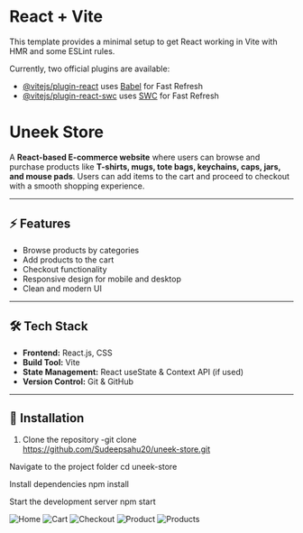 # React + Vite

This template provides a minimal setup to get React working in Vite with HMR and some ESLint rules.

Currently, two official plugins are available:

- [@vitejs/plugin-react](https://github.com/vitejs/vite-plugin-react/blob/main/packages/plugin-react) uses [Babel](https://babeljs.io/) for Fast Refresh
- [@vitejs/plugin-react-swc](https://github.com/vitejs/vite-plugin-react/blob/main/packages/plugin-react-swc) uses [SWC](https://swc.rs/) for Fast Refresh

# Uneek Store

A **React-based E-commerce website** where users can browse and purchase products like **T-shirts, mugs, tote bags, keychains, caps, jars, and mouse pads**. Users can add items to the cart and proceed to checkout with a smooth shopping experience.

---

## ⚡ Features
- Browse products by categories
- Add products to the cart
- Checkout functionality
- Responsive design for mobile and desktop
- Clean and modern UI

---

## 🛠️ Tech Stack
- **Frontend:** React.js, CSS
- **Build Tool:** Vite
- **State Management:** React useState & Context API (if used)
- **Version Control:** Git & GitHub

---

## 🚀 Installation

1. Clone the repository
-git clone https://github.com/Sudeepsahu20/uneek-store.git

Navigate to the project folder
cd uneek-store


Install dependencies
npm install


Start the development server
npm start

![Home](src/screenshots/home.png)
![Cart](src/screenshots/cart.png)
![Checkout](src/screenshots/checkout.png)
![Product](src/screenshots/product.png)
![Products](src/screenshots/products.png)


